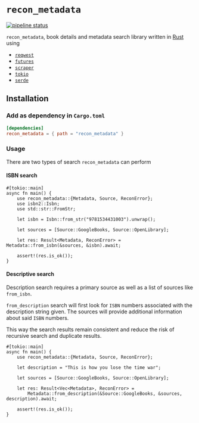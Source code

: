 # `recon_metadata`

[![pipeline status](https://gitlab.com/CuriousCorrelation/recon_metadata/badges/main/pipeline.svg)](https://gitlab.com/CuriousCorrelation/recon_metadata/-/commits/main) 

`recon_metadata`, book details and metadata search library written in [Rust](https://www.rust-lang.org/) using

- [`reqwest`](https://docs.rs/reqwest/0.11.4/reqwest/)
- [`futures`](https://docs.rs/futures/0.3.17/futures/)
- [`scraper`](https://docs.rs/scraper/0.12.0/scraper/)
- [`tokio`](https://tokio.rs/)
- [`serde`](serde.rs/)

## Installation

### Add as dependency in `Cargo.toml`

``` toml
[dependencies]
recon_metadata = { path = "recon_metadata" }
```

### Usage

There are two types of search `recon_metadata` can perform

#### ISBN search

```
#[tokio::main]
async fn main() {
    use recon_metadata::{Metadata, Source, ReconError};
    use isbn2::Isbn;
    use std::str::FromStr;

    let isbn = Isbn::from_str("9781534431003").unwrap();

    let sources = [Source::GoogleBooks, Source::OpenLibrary];

    let res: Result<Metadata, ReconError> = Metadata::from_isbn(&sources, &isbn).await;

    assert!(res.is_ok());
}
```

#### Descriptive search

Description search requires a primary source as well as a list of sources like `from_isbn`.

`from_description` search will first look for `ISBN` numbers associated with the description string given.
The sources will provide additional information about said `ISBN` numbers.

This way the search results remain consistent and reduce the risk of recursive search and duplicate results.
```
#[tokio::main]
async fn main() {
    use recon_metadata::{Metadata, Source, ReconError};

    let description = "This is how you lose the time war";

    let sources = [Source::GoogleBooks, Source::OpenLibrary];

    let res: Result<Vec<Metadata>, ReconError> =
        Metadata::from_description(&Source::GoogleBooks, &sources, description).await;

    assert!(res.is_ok());
}
```
